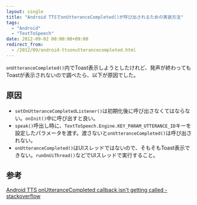 ```yaml
---
layout: single
title: "Android TTSでonUtteranceCompleted()が呼び出されるための実装方法"
tags:
  - "Android"
  - "TextToSpeech"
date: 2012-09-02 00:00:00+09:00
redirect_from:
  - /2012/09/android-ttsonutterancecompleted.html
---
```


`onUtteranceCompleted()`内でToast表示しようとしたけれど、発声が終わってもToastが表示されないので調べたら、以下が原因でした。

## 原因

- `setOnUtteranceCompletedListener()`は初期化後に呼び出さなくてはならない。`onInit()`中に呼び出すと良い。
- `speak()`呼出し時に、`TextToSpeech.Engine.KEY_PARAM_UTTERANCE_ID`キーを設定したパラメータを渡す。渡さないと`onUtteranceCompleted()`は呼び出されない。
- `onUtteranceCompleted()`はUIスレッドではないので、そもそもToast表示できない。`runOnUiThread()`などでUIスレッドで実行すること。

## 参考

[Android TTS onUtteranceCompleted callback isn't getting called - stackoverflow](http://stackoverflow.com/questions/4652969/android-tts-onutterancecompleted-callback-isnt-getting-called)

